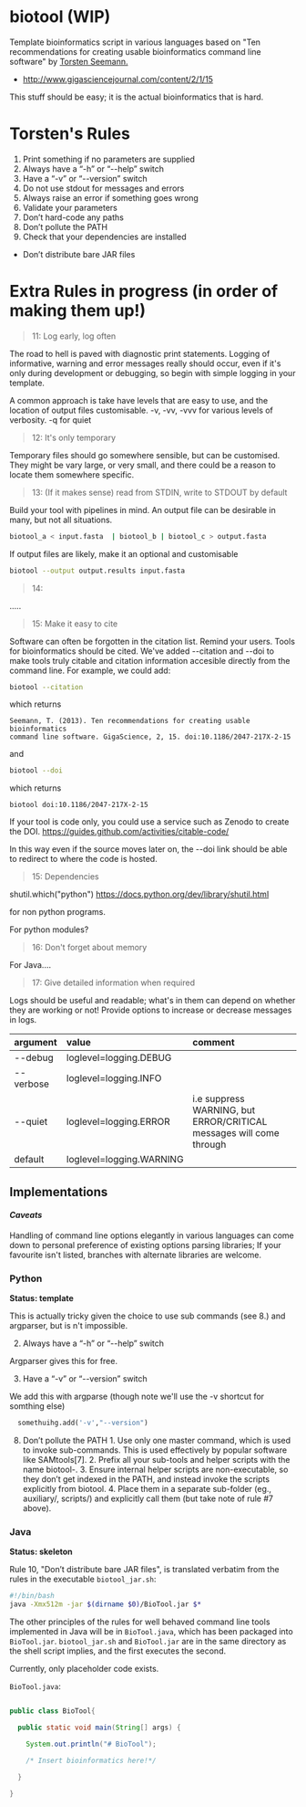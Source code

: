 # biotool (WIP)

Template bioinformatics script in various languages based on "Ten recommendations for creating usable bioinformatics command line software" by [Torsten Seemann.](https://twitter.com/torstenseemann)

- http://www.gigasciencejournal.com/content/2/1/15

This stuff should be easy; it is the actual bioinformatics that is hard.


# Torsten's Rules

1. Print something if no parameters are supplied
2. Always have a “-h” or “--help” switch
3. Have a “-v” or “--version” switch
4. Do not use stdout for messages and errors
5. Always raise an error if something goes wrong
6. Validate your parameters
7. Don’t hard-code any paths
8. Don’t pollute the PATH
9. Check that your dependencies are installed
-  Don’t distribute bare JAR files

# Extra Rules in progress (in order of making them up!)
> 11: Log early, log often

The road to hell is paved with diagnostic print statements. Logging of informative, warning and error messages really should occur, even if it's only during development or debugging, so begin with simple logging in your template.

A common approach is take have levels that are easy to use, and the location of output files customisable. -v, -vv, -vvv for various levels of verbosity. -q for quiet

> 12: It's only temporary

Temporary files should go somewhere sensible, but can be customised. They might be vary large, or very small, and there could be a reason to locate them somewhere specific.

> 13: (If it makes sense) read from STDIN, write to STDOUT by default

Build your tool with pipelines in mind. An output file can be desirable in many, but not all situations.

```bash
biotool_a < input.fasta  | biotool_b | biotool_c > output.fasta
```

If output files are likely, make it an optional and customisable

```bash
biotool --output output.results input.fasta
```

> 14:

.....


> 15: Make it easy to cite

Software can often be forgotten in the citation list. Remind your users. Tools for bioinformatics should be cited.  We've added --citation and --doi to make tools truly citable and citation information accesible directly from the command line.
For example, we could add:

```bash
biotool --citation
```
which returns

```text
Seemann, T. (2013). Ten recommendations for creating usable bioinformatics
command line software. GigaScience, 2, 15. doi:10.1186/2047-217X-2-15
```
and

```bash
biotool --doi
```
which returns

```text
biotool doi:10.1186/2047-217X-2-15
```

If your tool is code only, you could use a service such as Zenodo to create the DOI. https://guides.github.com/activities/citable-code/

In this way even if the source moves later on, the --doi link should be able to redirect to where the code is hosted.

> 15: Dependencies

shutil.which("python")
https://docs.python.org/dev/library/shutil.html

for non python programs.

For python modules?

> 16: Don't forget about memory

For Java....

> 17: Give detailed information when required

Logs should be useful and readable; what's in them can depend on whether they are working or not! Provide options to increase or decrease messages in logs.

|argument|value|comment|
|:--|:--|:--|
|--debug|     loglevel=logging.DEBUG|
|--verbose|  loglevel=logging.INFO|
| --quiet | loglevel=logging.ERROR | i.e suppress WARNING, but ERROR/CRITICAL messages will come through|
|default|   loglevel=logging.WARNING|


## Implementations


#### *Caveats*


Handling of command line options elegantly in various languages can come down to personal preference of existing options parsing libraries; If your favourite isn't listed, branches with alternate libraries are welcome.

### Python
**Status: template**



  This is actually tricky given the choice to use sub commands (see 8.) and argparser, but is n't impossible.

2. Always have a “-h” or “--help” switch

  Argparser gives this for free.

3. Have a “-v” or “--version” switch

  We add this with argparse (though note we'll use the -v shortcut for somthing else)
  ```python
    somethuihg.add('-v',"--version")
  ```

  8. Don’t pollute the PATH
    1. Use only one master command, which is used to invoke sub-commands. This is used effectively by popular software like SAMtools[7].
    2. Prefix all your sub-tools and helper scripts with the name biotool-.
    3. Ensure internal helper scripts are non-executable, so they don’t get indexed in the PATH, and instead invoke the scripts explicitly from biotool.
    4. Place them in a separate sub-folder (eg., auxiliary/, scripts/) and explicitly call them (but take note of rule #7 above).





### Java
**Status: skeleton**

Rule 10, "Don’t distribute bare JAR files", is translated verbatim from the rules in the executable `biotool_jar.sh`:

```bash
#!/bin/bash
java -Xmx512m -jar $(dirname $0)/BioTool.jar $*
```

The other principles of the rules for well behaved command line tools implemented in Java will be in `BioTool.java`, which has been packaged into `BioTool.jar`. `biotool_jar.sh` and `BioTool.jar` are in the same directory as the shell script implies, and the first executes the second.

Currently, only placeholder code exists.

`BioTool.java`:
```java

public class BioTool{

  public static void main(String[] args) {

    System.out.println("# BioTool");

    /* Insert bioinformatics here!*/

  }

}

```

